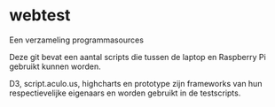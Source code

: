 webtest
=======

Een verzameling programmasources

Deze git bevat een aantal scripts die tussen de laptop en Raspberry Pi gebruikt kunnen worden.

D3, script.aculo.us, highcharts en prototype zijn frameworks van hun respectievelijke eigenaars en worden gebruikt in de testscripts.
